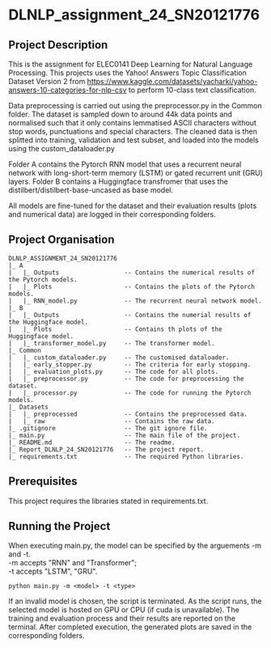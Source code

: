 # DLNLP_assignment_24_SN20121776
## Project Description
This is the assignment for ELEC0141 Deep Learning for Natural Language Processing. This projects uses the Yahoo! Answers Topic Classification Dataset Version 2 from https://www.kaggle.com/datasets/yacharki/yahoo-answers-10-categories-for-nlp-csv to perform 10-class text classification. 

Data preprocessing is carried out using the preprocessor.py in the Common folder. The dataset is sampled down to around 44k data points and normalised such that it only contains lemmatised ASCII characters without stop words, punctuations and special characters. The cleaned data is then splitted into training, validation and test subset, and loaded into the models using the custom_dataloader.py

Folder A contains the Pytorch RNN model that uses a recurrent neural network with long-short-term memory (LSTM) or gated recurrent unit (GRU) layers. Folder B contains a Huggingface transfromer that uses the distilbert/distilbert-base-uncased as base model. 

All models are fine-tuned for the dataset and their evaluation results (plots and numerical data) are logged in their corresponding folders. 
## Project Organisation
```
DLNLP_ASSIGNMENT_24_SN20121776
|_ A
|   |_ Outputs                  -- Contains the numerical results of the Pytorch models.
|   |_ Plots                    -- Contains the plots of the Pytorch models.
|   |_ RNN_model.py             -- The recurrent neural network model.
|_ B
|   |_ Outputs                  -- Contains the numerial results of the Huggingface model.
|   |_ Plots                    -- Contains th plots of the Huggingface model.
|   |_ transformer_model.py     -- The transformer model.
|_ Common
|   |_ custom_dataloader.py     -- The customised dataloader.
|   |_ early_stopper.py         -- The criteria for early stopping.
|   |_ evaluation_plots.py      -- The code for all plots.
|   |_ preprocessor.py          -- The code for preprocessing the dataset.
|   |_ processor.py             -- The code for running the Pytorch models.
|_ Datasets
|   |_ preprocessed             -- Contains the preprocessed data.
|   |_ raw                      -- Contains the raw data.
|_ .gitignore                   -- The git ignore file.
|_ main.py                      -- The main file of the project.
|_ README.md                    -- The readme.
|_ Report_DLNLP_24_SN20121776   -- The project report.
|_ requirements.txt             -- The required Python libraries. 
```
## Prerequisites
This project requires the libraries stated in requirements.txt.

## Running the Project
When executing main.py, the model can be specified by the arguements -m and -t.\
-m accepts "RNN" and "Transformer";\
-t accepts "LSTM", "GRU".
```
python main.py -m <model> -t <type>
```
If an invalid model is chosen, the script is terminated.
As the script runs, the selected model is hosted on GPU or CPU (if cuda is unavailable). The training and evaluation process and their results are reported on the terminal.
After completed execution, the generated plots are saved in the corresponding folders. 